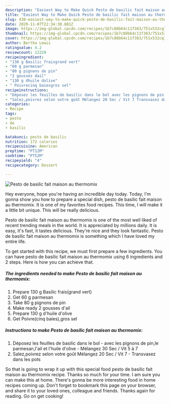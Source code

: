 ```yaml
---
description: "Easiest Way to Make Quick Pesto de basilic fait maison au thermomix"
title: "Easiest Way to Make Quick Pesto de basilic fait maison au thermomix"
slug: 430-easiest-way-to-make-quick-pesto-de-basilic-fait-maison-au-thermomix
date: 2020-11-07T22:34:30.881Z
image: https://img-global.cpcdn.com/recipes/1b7c88b64c11f383/751x532cq70/pesto-de-basilic-fait-maison-au-thermomix-photo-principale-de-la-recette.jpg
thumbnail: https://img-global.cpcdn.com/recipes/1b7c88b64c11f383/751x532cq70/pesto-de-basilic-fait-maison-au-thermomix-photo-principale-de-la-recette.jpg
cover: https://img-global.cpcdn.com/recipes/1b7c88b64c11f383/751x532cq70/pesto-de-basilic-fait-maison-au-thermomix-photo-principale-de-la-recette.jpg
author: Bertha Lewis
ratingvalue: 4.2
reviewcount: 12229
recipeingredient:
- "130 g Basilic fraisgrand vert"
- "60 g parmesan"
- "80 g pignons de pin"
- "2 gousses dail"
- "130 g dhuile dolive"
- " Poivrecinq baiesgros sel"
recipeinstructions:
- "Déposez les feuilles de basilic dans le bol avec les pignons de pin,le parmesan,l&#39;ail et l&#39;huile d&#39;olive Mélangez 30 Sec / Vit 5 à 7"
- "Salez,poivrez selon votre goût Mélangez 20 Sec / Vit 7 Transvasez dans les pots"
categories:
- Recipe
tags:
- pesto
- de
- basilic

katakunci: pesto de basilic 
nutrition: 172 calories
recipecuisine: American
preptime: "PT12M"
cooktime: "PT52M"
recipeyield: "4"
recipecategory: Dessert

---
```



![Pesto de basilic fait maison au thermomix](https://img-global.cpcdn.com/recipes/1b7c88b64c11f383/751x532cq70/pesto-de-basilic-fait-maison-au-thermomix-photo-principale-de-la-recette.jpg)

Hey everyone, hope you're having an incredible day today. Today, I'm gonna show you how to prepare a special dish, pesto de basilic fait maison au thermomix. It is one of my favorites food recipes. This time, I will make it a little bit unique. This will be really delicious.

Pesto de basilic fait maison au thermomix is one of the most well liked of recent trending meals in the world. It is appreciated by millions daily. It is easy, it's fast, it tastes delicious. They're nice and they look fantastic. Pesto de basilic fait maison au thermomix is something which I have loved my entire life.




To get started with this recipe, we must first prepare a few ingredients. You can have pesto de basilic fait maison au thermomix using 6 ingredients and 2 steps. Here is how you can achieve that.

<!--inarticleads1-->

##### The ingredients needed to make Pesto de basilic fait maison au thermomix:

1. Prepare 130 g Basilic frais(grand vert)
1. Get 60 g parmesan
1. Take 80 g pignons de pin
1. Make ready 2 gousses d&#39;ail
1. Prepare 130 g d&#39;huile d&#39;olive
1. Get  Poivre(cinq baies),gros sel




<!--inarticleads2-->

##### Instructions to make Pesto de basilic fait maison au thermomix:

1. Déposez les feuilles de basilic dans le bol - avec les pignons de pin,le parmesan,l&#39;ail et l&#39;huile d&#39;olive - Mélangez 30 Sec / Vit 5 à 7
1. Salez,poivrez selon votre goût Mélangez 20 Sec / Vit 7 - Transvasez dans les pots




So that is going to wrap it up with this special food pesto de basilic fait maison au thermomix recipe. Thanks so much for your time. I am sure you can make this at home. There's gonna be more interesting food in home recipes coming up. Don't forget to bookmark this page on your browser, and share it to your loved ones, colleague and friends. Thanks again for reading. Go on get cooking!
